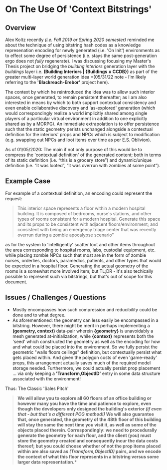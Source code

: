 
# On The Use Of 'Context Bitstrings'

## Overview

Alex Koltz recently *(i.e. Fall 2019 or Spring 2020 semester)* reminded me about the technique of using bitstring hash codes as a knowledge represenation encoding for newly generated (i.e. 'On Init') environments as to effect some degree of persistence (i.e. stays the same post-generation ergo does not *fully* regenerate). I was discussing focusing my Master's Thesis project on bridging the *building interiors* generation layer with the *buildings* layer i.e. **(Building Interiors | {Buildings ∧ CCDB})** as part of the greater multi-layer world generation idea *(05/31/22 note - I'm likely referring to the **'Blackreach-Erebor'** project here). 

The context by which he reintroduced the idea was to allow such interior spaces, once generated, to remain persistent thereafter; as I am also interested in means by which to both support contextual consistency and even enable collaborative discovery and 'as-explored' generation (which would correspondingly realize a world implicitly shared among single players of a particular virtual environment in addition to one explicitly shared as by a MORPG). An immediate extrapolation is to offer persistence such that the static geometry perists unchanged alongside a contextual definition for the interiors' props and NPCs which is subject to modification (e.g. swapping out NPCs and loot items over time as per E.S. Oblivion).

As of 01/05/2020: The main if not only purpose of this would be to compress the 'contextual definition' of the generated content; both in terms of its static definition (i.e. “this is a grocery store”) and dynamic/unique definition (i.e. “it was looted”, “it was overrun with zombies at some point”).

## Example Case

For example of a contextual definition, an encoding could represent the request:
> This interior space represents a floor within a modern hospital building. It is composed of bedrooms, nurse's stations, and other types of rooms consistent for a modern hospital. Generate this space and its props to be consistent with adjacent floors/environment; and consistent with being an emergency triage center that was recently overrun during a zombie apocalypse scenario"

as for the system to 'intelligently' scatter loot and other items throughout the area corresponding to hospital rooms, labs, custodial equipment, etc. while placing zombie NPCs such that most are in the form of zombie nurses, orderlies, doctors, paramedics, patients, and other types that would be expected in a hospital floor. Generating the actual geometry of the rooms is a somewhat more involved item; but TL;DR - it's also techically possible to represent such via bitstrings, but that's out of scope for this document.

## Issues / Challenges / Questions

* Mostly encompasses how such compression and reducibility could be done and to what degree. 
* As aforementioned: the geometry can less easily be encompassed in a bitstring. However, there might be merit in perhaps implementing a **(geometry, context)** data-pair wherein **{geometry}** is unavoidably a mesh generated at-initialization, while **{context}** represents both the 'seed' which constructed the geometry as well as the encoding for how and what could be placed into the environment. So we fully persist the geometric "walls floors ceilings" definition, but contextually persist what gets placed within. And given the polygon costs of even 'game-ready' props, this arrangement actually saves much of the required model storage needed. Furthermore, we could actually persist prop placement … via only keeping a **'Transform,ObjectID'** entry in some data structure associated with the environment!

Thus: The Classic 'Sales Pitch'

> **We will allow you to explore all 60 floors of an office building or however many you have the time and patience to explore, even though the developers only designed the building's exterior *(if even that - but that's a different PCG method!)* We will also guarantee that, once generated, the geometry of the 48th floor of this building will stay the same the next time you visit it, as well as some of the objects placed therein. Correspondingly: we need to procedurally generate the geometry for each floor, and the client (you) must store the geometry created and consequently incur the data costs thereof; but you could choose whether of not the prop items placed within are also saved as *(Transform,ObjectID)* pairs, and we encode the context of what this floor represents in a bitstring versus some larger data representation.***
